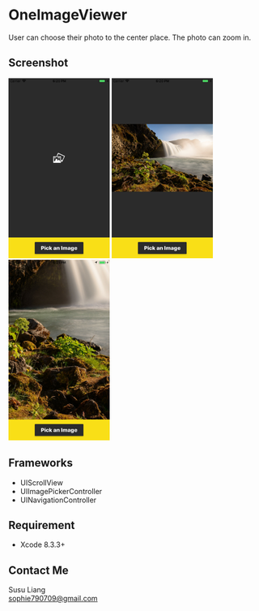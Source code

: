 # OneImageViewer

User can choose their photo to the center place. The photo can zoom in. <br>

## Screenshot
 
<kbd><img src="https://github.com/susuLiang/OneImageViewer/blob/master/Screenshot/main.png" width="200"></kbd>
<kbd><img src="https://github.com/susuLiang/OneImageViewer/blob/master/Screenshot/pic.png" width="200"></kbd>
<kbd><img src="https://github.com/susuLiang/OneImageViewer/blob/master/Screenshot/zoom.png" width="200"></kbd>

## Frameworks
  - UIScrollView
  - UIImagePickerController
  - UINavigationController
  
## Requirement
  - Xcode 8.3.3+
    
## Contact Me

Susu Liang<br>
sophie790709@gmail.com
